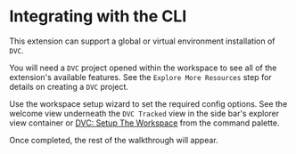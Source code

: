 # Integrating with the CLI

This extension can support a global or virtual environment installation of
`DVC`.

You will need a `DVC` project opened within the workspace to see all of the
extension's available features. See the `Explore More Resources` step for
details on creating a `DVC` project.

Use the workspace setup wizard to set the required config options. See the
welcome view underneath the `DVC Tracked` view in the side bar's explorer view
container or [DVC: Setup The Workspace](command:dvc.setupWorkspace) from the
command palette.

Once completed, the rest of the walkthrough will appear.
